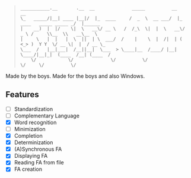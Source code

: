> ```
>___________.__       .__  __              _____          __                         __          
>\_   _____/|__| ____ |__|/  |_  ____     /  _  \  __ ___/  |_  ____   _____ _____ _/  |______   
> |    __)  |  |/    \|  \   __\/ __ \   /  /_\  \|  |  \   __\/  _ \ /     \\__  \\   __\__  \  
> |     \   |  |   |  \  ||  | \  ___/  /    |    \  |  /|  | (  <_> )  Y Y  \/ __ \|  |  / __ \_
> \___  /   |__|___|  /__||__|  \___  > \____|__  /____/ |__|  \____/|__|_|  (____  /__| (____  /
>     \/            \/              \/          \/                         \/     \/          \/ 
> ```

Made by the boys.
Made for the boys and also Windows.

## Features

- [ ] Standardization
- [ ] Complementary Language
- [x] Word recognition
- [ ] Minimization
- [x] Completion
- [x] Determinization
- [x] (A)Synchronous FA
- [x] Displaying FA
- [x] Reading FA from file
- [x] FA creation
